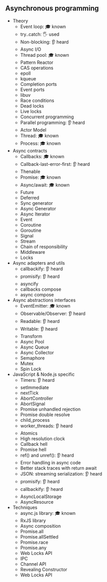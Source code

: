## Asynchronous programming

- Theory
  - Event loop: 🎓 known
  - try..catch: 🖐 used
  - Non-blocking: 👂 heard
  - Async I/O
  - Thread pool: 🎓 known
  - Pattern Reactor
  - CAS operations
  - epoll
  - kqueue
  - Completion ports
  - Event ports
  - libuv
  - Race conditions
  - Dead locks
  - Live locks
  - Concurrent programming
  - Parallel programming: 👂 heard
  - Actor Model
  - Thread: 🎓 known
  - Process: 🎓 known
- Async contracts
  - Callbacks: 🎓 known
  - Callback-last-error-first: 👂 heard
  - Thenable
  - Promise: 🎓 known
  - Async/await: 🎓 known
  - Future
  - Deferred
  - Sync generator
  - Async Generator
  - Async Iterator
  - Event
  - Coroutine
  - Goroutine
  - Signal
  - Stream
  - Chain of responsibility
  - Middleware
  - Locks
- Async adapters and utils
  - callbackify: 👂 heard
  - promisify: 👂 heard
  - asyncify
  - callbacks compose
  - async compose
- Async abstractions interfaces
  - EventEmitter: 🎓 known
  - Observable/Observer: 👂 heard
  - Readable: 👂 heard
  - Writable: 👂 heard
  - Transform
  - Async Pool
  - Async Queue
  - Async Collector
  - Semaphore
  - Mutex
  - Spin Lock
- JavaScript & Node.js specific
  - Timers: 👂 heard
  - setImmediate
  - nextTick
  - AbortController
  - AbortSignal
  - Promise unhandled rejection
  - Promise double resolve
  - child_process
  - worker_threads: 👂 heard
  - Atomics
  - High resolution clock
  - Callback hell
  - Promise hell
  - ref() and unref(): 👂 heard
  - Error handling in async code
  - Better stack traces with return await
  - JSON: streaming serialization: 👂 heard
  - promisify: 👂 heard
  - callbackify: 👂 heard
  - AsyncLocalStorage
  - AsyncResource
- Techniques
  - async.js library: 🎓 known
  - RxJS library
  - Async composition
  - Promise.all
  - Promise.allSettled
  - Promise.race
  - Promise.any
  - Web Locks API
  - IPC
  - Channel API
  - Revealing Constructor
  - Web Locks API
